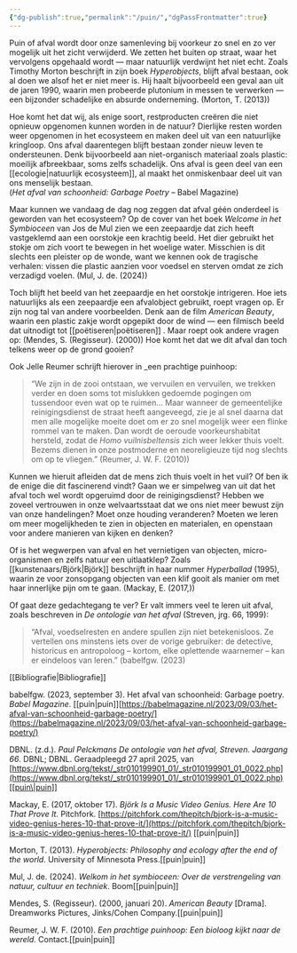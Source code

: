 ```yaml
---
{"dg-publish":true,"permalink":"/puin/","dgPassFrontmatter":true}
---
```


Puin of afval wordt door onze samenleving bij voorkeur zo snel en zo ver mogelijk uit het zicht verwijderd. We zetten het buiten op straat, waar het vervolgens opgehaald wordt — maar natuurlijk verdwijnt het niet echt. Zoals Timothy Morton beschrijft in zijn boek _Hyperobjects_, blijft afval bestaan, ook al doen we alsof het er niet meer is. Hij haalt bijvoorbeeld een geval aan uit de jaren 1990, waarin men probeerde plutonium in messen te verwerken — een bijzonder schadelijke en absurde onderneming. (Morton, T. (2013))

Hoe komt het dat wij, als enige soort, restproducten creëren die niet opnieuw opgenomen kunnen worden in de natuur? Dierlijke resten worden weer opgenomen in het ecosysteem en maken deel uit van een natuurlijke kringloop. Ons afval daarentegen blijft bestaan zonder nieuw leven te ondersteunen. Denk bijvoorbeeld aan niet-organisch materiaal zoals plastic: moeilijk afbreekbaar, soms zelfs schadelijk. Ons afval is geen deel van een [[ecologie\|natuurlijk ecosysteem]], al maakt het onmiskenbaar deel uit van ons menselijk bestaan.  
(_Het afval van schoonheid: Garbage Poetry_ – Babel Magazine)

Maar kunnen we vandaag de dag nog zeggen dat afval géén onderdeel is geworden van het ecosysteem? Op de cover van het boek _Welcome in het Symbioceen_ van Jos de Mul zien we een zeepaardje dat zich heeft vastgeklemd aan een oorstokje een krachtig beeld. Het dier gebruikt het stokje om zich voort te bewegen in het woelige water. Misschien is dit slechts een pleister op de wonde, want we kennen ook de tragische verhalen: vissen die plastic aanzien voor voedsel en sterven omdat ze zich verzadigd voelen. (Mul, J. de. (2024))

Toch blijft het beeld van het zeepaardje en het oorstokje intrigeren. Hoe iets natuurlijks als een zeepaardje een afvalobject gebruikt, roept vragen op. Er zijn nog tal van andere voorbeelden. Denk aan de film _American Beauty_, waarin een plastic zakje wordt opgepikt door de wind — een filmisch beeld dat uitnodigt tot [[poëtiseren\|poëtiseren]] . Maar roept ook andere vragen op:
(Mendes, S. (Regisseur). (2000))
Hoe komt het dat we dit afval dan toch telkens weer op de grond gooien?

Ook Jelle Reumer schrijft hierover in _een prachtige puinhoop:

> “We zijn in de zooi ontstaan, we vervuilen en vervuilen, we trekken verder en doen soms tot mislukken gedoemde pogingen om tussendoor even wat op te ruimen… Maar wanneer de gemeentelijke reinigingsdienst de straat heeft aangeveegd, zie je al snel daarna dat men alle mogelijke moeite doet om er zo snel mogelijk weer een flinke rommel van te maken. Dan wordt de oeroude voorkeurshabitat hersteld, zodat de _Homo vuilnisbeltensis_ zich weer lekker thuis voelt. Bezems dienen in onze postmoderne en neoreligieuze tijd nog slechts om op te vliegen.”
(Reumer, J. W. F. (2010))

Kunnen we hieruit afleiden dat de mens zich thuis voelt in het vuil? Of ben ik de enige die dit fascinerend vindt? Gaan we er simpelweg van uit dat het afval toch wel wordt opgeruimd door de reinigingsdienst? Hebben we zoveel vertrouwen in onze welvaartsstaat dat we ons niet meer bewust zijn van onze handelingen? Moet onze houding veranderen? Moeten we leren om meer mogelijkheden te zien in objecten en materialen, en openstaan voor andere manieren van kijken en denken?

Of is het wegwerpen van afval en het vernietigen van objecten, micro-organismen en zelfs natuur een uitlaatklep? Zoals  [[kunstenaars/Björk\|Björk]] beschrijft in haar nummer _Hyperballad_ (1995), waarin ze voor zonsopgang objecten van een klif gooit als manier om met haar innerlijke pijn om te gaan. (Mackay, E. (2017,))

Of gaat deze gedachtegang te ver? Er valt immers veel te leren uit afval, zoals beschreven in _De ontologie van het afval_ (Streven, jrg. 66, 1999):

> “Afval, voedselresten en andere spullen zijn niet betekenisloos. Ze vertellen ons minstens iets over de vorige gebruiker: de detective, historicus en antropoloog – kortom, elke oplettende waarnemer – kan er eindeloos van leren.” 
(babelfgw. (2023)


[[Bibliografie\|Bibliografie]]

babelfgw. (2023, september 3). Het afval van schoonheid: Garbage poetry. _Babel Magazine_.  [[puin\|puin]][https://babelmagazine.nl/2023/09/03/het-afval-van-schoonheid-garbage-poetry/](https://babelmagazine.nl/2023/09/03/het-afval-van-schoonheid-garbage-poetry/)

DBNL. (z.d.). _Paul Pelckmans De ontologie van het afval, Streven. Jaargang 66_. DBNL; DBNL. Geraadpleegd 27 april 2025, van [https://www.dbnl.org/tekst/_str010199901_01/_str010199901_01_0022.php](https://www.dbnl.org/tekst/_str010199901_01/_str010199901_01_0022.php)[[puin\|puin]]

Mackay, E. (2017, oktober 17). _Björk Is a Music Video Genius. Here Are 10 That Prove It._ Pitchfork. [https://pitchfork.com/thepitch/bjork-is-a-music-video-genius-heres-10-that-prove-it/](https://pitchfork.com/thepitch/bjork-is-a-music-video-genius-heres-10-that-prove-it/) [[puin\|puin]]

Morton, T. (2013). _Hyperobjects: Philosophy and ecology after the end of the world_. University of Minnesota Press.[[puin\|puin]]

Mul, J. de. (2024). _Welkom in het symbioceen: Over de verstrengeling van natuur, cultuur en techniek_. Boom[[puin\|puin]]


Mendes, S. (Regisseur). (2000, januari 20). _American Beauty_ [Drama]. Dreamworks Pictures, Jinks/Cohen Company.[[puin\|puin]]

Reumer, J. W. F. (2010). _Een prachtige puinhoop: Een bioloog kijkt naar de wereld_. Contact.[[puin\|puin]]

